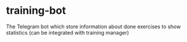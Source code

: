 # training-bot
The Telegram bot which store information about done exercises to show statistics (can be integrated with training manager)
